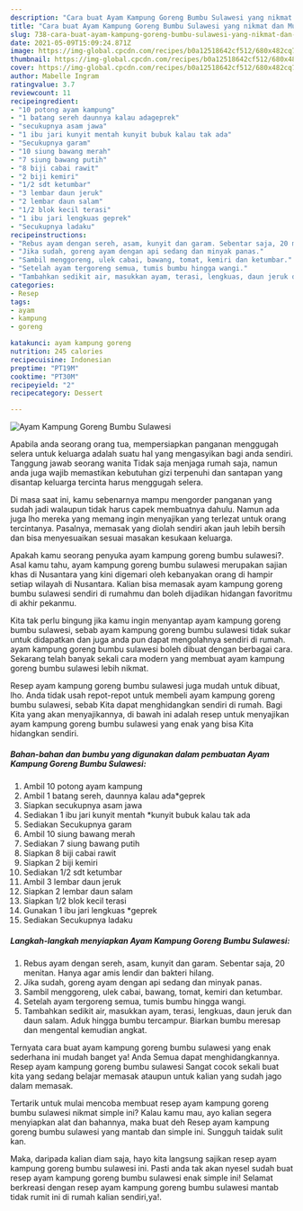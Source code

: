 ```yaml
---
description: "Cara buat Ayam Kampung Goreng Bumbu Sulawesi yang nikmat dan Mudah Dibuat"
title: "Cara buat Ayam Kampung Goreng Bumbu Sulawesi yang nikmat dan Mudah Dibuat"
slug: 738-cara-buat-ayam-kampung-goreng-bumbu-sulawesi-yang-nikmat-dan-mudah-dibuat
date: 2021-05-09T15:09:24.871Z
image: https://img-global.cpcdn.com/recipes/b0a12518642cf512/680x482cq70/ayam-kampung-goreng-bumbu-sulawesi-foto-resep-utama.jpg
thumbnail: https://img-global.cpcdn.com/recipes/b0a12518642cf512/680x482cq70/ayam-kampung-goreng-bumbu-sulawesi-foto-resep-utama.jpg
cover: https://img-global.cpcdn.com/recipes/b0a12518642cf512/680x482cq70/ayam-kampung-goreng-bumbu-sulawesi-foto-resep-utama.jpg
author: Mabelle Ingram
ratingvalue: 3.7
reviewcount: 11
recipeingredient:
- "10 potong ayam kampung"
- "1 batang sereh daunnya kalau adageprek"
- "secukupnya asam jawa"
- "1 ibu jari kunyit mentah kunyit bubuk kalau tak ada"
- "Secukupnya garam"
- "10 siung bawang merah"
- "7 siung bawang putih"
- "8 biji cabai rawit"
- "2 biji kemiri"
- "1/2 sdt ketumbar"
- "3 lembar daun jeruk"
- "2 lembar daun salam"
- "1/2 blok kecil terasi"
- "1 ibu jari lengkuas geprek"
- "Secukupnya ladaku"
recipeinstructions:
- "Rebus ayam dengan sereh, asam, kunyit dan garam. Sebentar saja, 20 menitan. Hanya agar amis lendir dan bakteri hilang."
- "Jika sudah, goreng ayam dengan api sedang dan minyak panas."
- "Sambil menggoreng, ulek cabai, bawang, tomat, kemiri dan ketumbar."
- "Setelah ayam tergoreng semua, tumis bumbu hingga wangi."
- "Tambahkan sedikit air, masukkan ayam, terasi, lengkuas, daun jeruk dan daun salam. Aduk hingga bumbu tercampur. Biarkan bumbu meresap dan mengental kemudian angkat."
categories:
- Resep
tags:
- ayam
- kampung
- goreng

katakunci: ayam kampung goreng 
nutrition: 245 calories
recipecuisine: Indonesian
preptime: "PT19M"
cooktime: "PT30M"
recipeyield: "2"
recipecategory: Dessert

---
```



![Ayam Kampung Goreng Bumbu Sulawesi](https://img-global.cpcdn.com/recipes/b0a12518642cf512/680x482cq70/ayam-kampung-goreng-bumbu-sulawesi-foto-resep-utama.jpg)

Apabila anda seorang orang tua, mempersiapkan panganan menggugah selera untuk keluarga adalah suatu hal yang mengasyikan bagi anda sendiri. Tanggung jawab seorang  wanita Tidak saja menjaga rumah saja, namun anda juga wajib memastikan kebutuhan gizi terpenuhi dan santapan yang disantap keluarga tercinta harus menggugah selera.

Di masa  saat ini, kamu sebenarnya mampu mengorder panganan yang sudah jadi walaupun tidak harus capek membuatnya dahulu. Namun ada juga lho mereka yang memang ingin menyajikan yang terlezat untuk orang tercintanya. Pasalnya, memasak yang diolah sendiri akan jauh lebih bersih dan bisa menyesuaikan sesuai masakan kesukaan keluarga. 



Apakah kamu seorang penyuka ayam kampung goreng bumbu sulawesi?. Asal kamu tahu, ayam kampung goreng bumbu sulawesi merupakan sajian khas di Nusantara yang kini digemari oleh kebanyakan orang di hampir setiap wilayah di Nusantara. Kalian bisa memasak ayam kampung goreng bumbu sulawesi sendiri di rumahmu dan boleh dijadikan hidangan favoritmu di akhir pekanmu.

Kita tak perlu bingung jika kamu ingin menyantap ayam kampung goreng bumbu sulawesi, sebab ayam kampung goreng bumbu sulawesi tidak sukar untuk didapatkan dan juga anda pun dapat mengolahnya sendiri di rumah. ayam kampung goreng bumbu sulawesi boleh dibuat dengan berbagai cara. Sekarang telah banyak sekali cara modern yang membuat ayam kampung goreng bumbu sulawesi lebih nikmat.

Resep ayam kampung goreng bumbu sulawesi juga mudah untuk dibuat, lho. Anda tidak usah repot-repot untuk membeli ayam kampung goreng bumbu sulawesi, sebab Kita dapat menghidangkan sendiri di rumah. Bagi Kita yang akan menyajikannya, di bawah ini adalah resep untuk menyajikan ayam kampung goreng bumbu sulawesi yang enak yang bisa Kita hidangkan sendiri.

<!--inarticleads1-->

##### Bahan-bahan dan bumbu yang digunakan dalam pembuatan Ayam Kampung Goreng Bumbu Sulawesi:

1. Ambil 10 potong ayam kampung
1. Ambil 1 batang sereh, daunnya kalau ada*geprek
1. Siapkan secukupnya asam jawa
1. Sediakan 1 ibu jari kunyit mentah *kunyit bubuk kalau tak ada
1. Sediakan Secukupnya garam
1. Ambil 10 siung bawang merah
1. Sediakan 7 siung bawang putih
1. Siapkan 8 biji cabai rawit
1. Siapkan 2 biji kemiri
1. Sediakan 1/2 sdt ketumbar
1. Ambil 3 lembar daun jeruk
1. Siapkan 2 lembar daun salam
1. Siapkan 1/2 blok kecil terasi
1. Gunakan 1 ibu jari lengkuas *geprek
1. Sediakan Secukupnya ladaku




<!--inarticleads2-->

##### Langkah-langkah menyiapkan Ayam Kampung Goreng Bumbu Sulawesi:

1. Rebus ayam dengan sereh, asam, kunyit dan garam. Sebentar saja, 20 menitan. Hanya agar amis lendir dan bakteri hilang.
1. Jika sudah, goreng ayam dengan api sedang dan minyak panas.
1. Sambil menggoreng, ulek cabai, bawang, tomat, kemiri dan ketumbar.
1. Setelah ayam tergoreng semua, tumis bumbu hingga wangi.
1. Tambahkan sedikit air, masukkan ayam, terasi, lengkuas, daun jeruk dan daun salam. Aduk hingga bumbu tercampur. Biarkan bumbu meresap dan mengental kemudian angkat.




Ternyata cara buat ayam kampung goreng bumbu sulawesi yang enak sederhana ini mudah banget ya! Anda Semua dapat menghidangkannya. Resep ayam kampung goreng bumbu sulawesi Sangat cocok sekali buat kita yang sedang belajar memasak ataupun untuk kalian yang sudah jago dalam memasak.

Tertarik untuk mulai mencoba membuat resep ayam kampung goreng bumbu sulawesi nikmat simple ini? Kalau kamu mau, ayo kalian segera menyiapkan alat dan bahannya, maka buat deh Resep ayam kampung goreng bumbu sulawesi yang mantab dan simple ini. Sungguh taidak sulit kan. 

Maka, daripada kalian diam saja, hayo kita langsung sajikan resep ayam kampung goreng bumbu sulawesi ini. Pasti anda tak akan nyesel sudah buat resep ayam kampung goreng bumbu sulawesi enak simple ini! Selamat berkreasi dengan resep ayam kampung goreng bumbu sulawesi mantab tidak rumit ini di rumah kalian sendiri,ya!.

